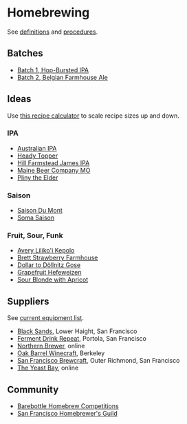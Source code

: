 # Homebrewing

See [definitions] and [procedures].

[definitions]: definitions.md
[procedures]: procedures.md

## Batches

* [Batch 1, Hop-Bursted IPA][1]
* [Batch 2, Belgian Farmhouse Ale][2]

[1]: batches/1-hop-bursted-ipa.md
[2]: batches/2-belgian-farmhouse-ale.md

## Ideas

Use [this recipe calculator][scale]
to scale recipe sizes up and down.

[scale]: http://www.captainbrew.com/create-recipe

### IPA

* [Australian IPA][australian-ipa]
* [Heady Topper][heady-topper]
* [Hill Farmstead James IPA][james]
* [Maine Beer Company MO][mo]
* [Pliny the Elder][pliny-the-elder]

[australian-ipa]: recipes/australian-ipa.md
[heady-topper]: recipes/heady-topper.md
[james]: recipes/hill-farmstead-james-ipa.md
[mo]: recipes/maine-beer-company-mo.md
[pliny-the-elder]: recipes/pliny-the-elder.md

### Saison

* [Saison Du Mont][du-mont]
* [Soma Saison][soma]

[du-mont]: recipes/saison-du-mont.md
[soma]: recipes/soma-saison.md

### Fruit, Sour, Funk

* [Avery Liliko'i Kepolo][lilikoi]
* [Brett Strawberry Farmhouse][brett-straw]
* [Dollar to Döllnitz Gose][gose]
* [Grapefruit Hefeweizen][grapefruit-hefe]
* [Sour Blonde with Apricot][blonde-apricot]

[blonde-apricot]: recipes/sour-blonde-with-apricot.md
[brett-straw]: recipes/brett-strawberry-farmhouse.md
[gose]: recipes/dollar-to-dollnitz-gose.md
[grapefruit-hefe]: recipes/grapefruit-hefeweizen.md
[lilikoi]: recipes/lilikoi.md

## Suppliers

See [current equipment list][equipment].

[equipment]: equipment.md

* [Black Sands][black], Lower Haight, San Francisco
* [Ferment Drink Repeat][ferment], Portola, San Francisco
* [Northern Brewer][northern], online
* [Oak Barrel Winecraft][oak], Berkeley
* [San Francisco Brewcraft][brewcraft], Outer Richmond, San Francisco
* [The Yeast Bay][yeast-bay], online

[black]: https://squareup.com/store/blacksandsbeer/
[brewcraft]: https://www.sanfranciscobrewcraft.com/
[ferment]: http://www.fermentdrinkrepeat.com/homebrew-shop/
[northern]: http://www.northernbrewer.com/
[oak]: http://oakbarrel.com/
[yeast-bay]: http://www.theyeastbay.com/

## Community

* [Barebottle Homebrew Competitions][bare]
* [San Francisco Homebrewer's Guild][guild]

[bare]: http://www.barebottlebeer.com/?page_id=587
[guild]: http://www.sfhomebrewersguild.com/
